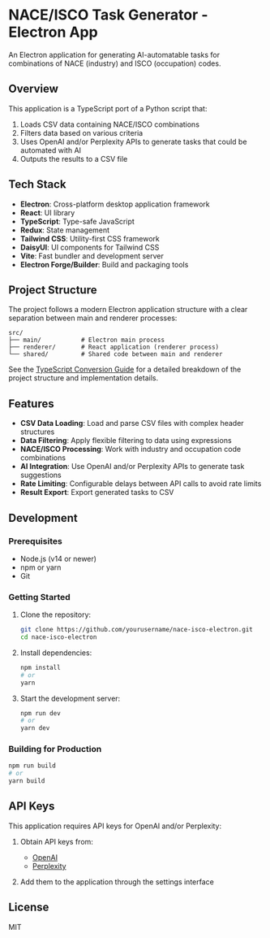 # NACE/ISCO Task Generator - Electron App

An Electron application for generating AI-automatable tasks for combinations of NACE (industry) and ISCO (occupation) codes.

## Overview

This application is a TypeScript port of a Python script that:
1. Loads CSV data containing NACE/ISCO combinations
2. Filters data based on various criteria
3. Uses OpenAI and/or Perplexity APIs to generate tasks that could be automated with AI
4. Outputs the results to a CSV file

## Tech Stack

- **Electron**: Cross-platform desktop application framework
- **React**: UI library
- **TypeScript**: Type-safe JavaScript
- **Redux**: State management
- **Tailwind CSS**: Utility-first CSS framework
- **DaisyUI**: UI components for Tailwind CSS
- **Vite**: Fast bundler and development server
- **Electron Forge/Builder**: Build and packaging tools

## Project Structure

The project follows a modern Electron application structure with a clear separation between main and renderer processes:

```
src/
├── main/           # Electron main process
├── renderer/       # React application (renderer process)
└── shared/         # Shared code between main and renderer
```

See the [TypeScript Conversion Guide](./typescript_conversion_guide.md) for a detailed breakdown of the project structure and implementation details.

## Features

- **CSV Data Loading**: Load and parse CSV files with complex header structures
- **Data Filtering**: Apply flexible filtering to data using expressions
- **NACE/ISCO Processing**: Work with industry and occupation code combinations
- **AI Integration**: Use OpenAI and/or Perplexity APIs to generate task suggestions
- **Rate Limiting**: Configurable delays between API calls to avoid rate limits
- **Result Export**: Export generated tasks to CSV

## Development

### Prerequisites

- Node.js (v14 or newer)
- npm or yarn
- Git

### Getting Started

1. Clone the repository:
   ```bash
   git clone https://github.com/yourusername/nace-isco-electron.git
   cd nace-isco-electron
   ```

2. Install dependencies:
   ```bash
   npm install
   # or
   yarn
   ```

3. Start the development server:
   ```bash
   npm run dev
   # or
   yarn dev
   ```

### Building for Production

```bash
npm run build
# or
yarn build
```

## API Keys

This application requires API keys for OpenAI and/or Perplexity:

1. Obtain API keys from:
   - [OpenAI](https://platform.openai.com/)
   - [Perplexity](https://www.perplexity.ai/)

2. Add them to the application through the settings interface

## License

MIT 